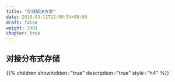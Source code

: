 ```yaml
---
title: "存储解决方案"
date: 2019-03-11T12:50:54+08:00
draft: false
weight: 1401
chapter: true
---
```


## 对接分布式存储

{{% children showhidden="true" description="true" style="h4"  %}}

